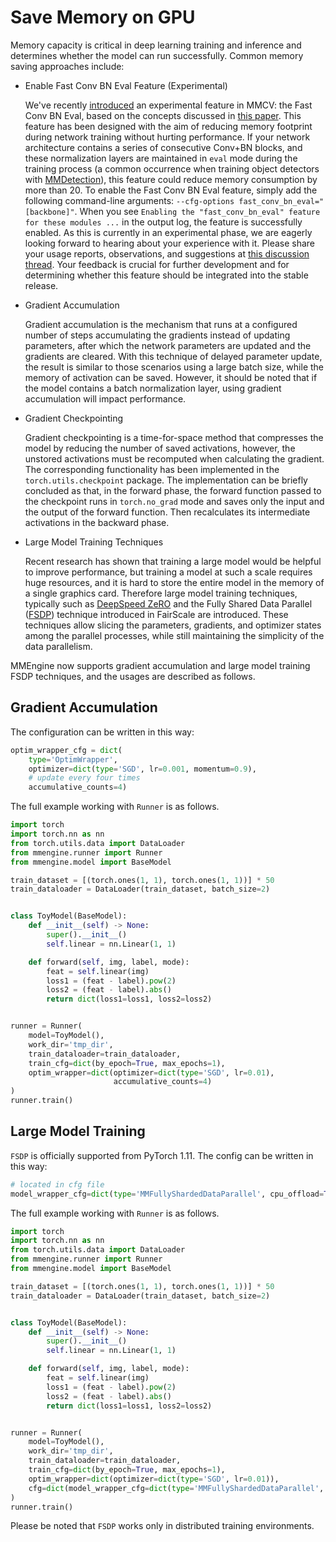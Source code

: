 # Save Memory on GPU

Memory capacity is critical in deep learning training and inference and determines whether the model can run successfully. Common memory saving approaches include:

- Enable Fast Conv BN Eval Feature (Experimental)

  We've recently [introduced](https://github.com/open-mmlab/mmcv/pull/2807) an experimental feature in MMCV: the Fast Conv BN Eval, based on the concepts discussed in [this paper](https://arxiv.org/abs/2305.11624). This feature has been designed with the aim of reducing memory footprint during network training without hurting performance. If your network architecture contains a series of consecutive Conv+BN blocks, and these normalization layers are maintained in `eval` mode during the training process (a common occurrence when training object detectors with [MMDetection](https://github.com/open-mmlab/mmdetection)), this feature could reduce memory consumption by more than $20%$. To enable the Fast Conv BN Eval feature, simply add the following command-line arguments: `--cfg-options fast_conv_bn_eval="[backbone]"`. When you see `Enabling the "fast_conv_bn_eval" feature for these modules ...` in the output log, the feature is successfully enabled. As this is currently in an experimental phase, we are eagerly looking forward to hearing about your experience with it. Please share your usage reports, observations, and suggestions at [this discussion thread](https://github.com/open-mmlab/mmcv/discussions/2841). Your feedback is crucial for further development and for determining whether this feature should be integrated into the stable release.

- Gradient Accumulation

  Gradient accumulation is the mechanism that runs at a configured number of steps accumulating the gradients instead of updating parameters, after which the network parameters are updated and the gradients are cleared. With this technique of delayed parameter update, the result is similar to those scenarios using a large batch size, while the memory of activation can be saved. However, it should be noted that if the model contains a batch normalization layer, using gradient accumulation will impact performance.

- Gradient Checkpointing

  Gradient checkpointing is a time-for-space method that compresses the model by reducing the number of saved activations, however, the unstored activations must be recomputed when calculating the gradient. The corresponding functionality has been implemented in the `torch.utils.checkpoint` package. The implementation can be briefly concluded as that, in the forward phase, the forward function passed to the checkpoint runs in `torch.no_grad` mode and saves only the input and the output of the forward function. Then recalculates its intermediate activations in the backward phase.

- Large Model Training Techniques

  Recent research has shown that training a large model would be helpful to improve performance, but training a model at such a scale requires huge resources, and it is hard to store the entire model in the memory of a single graphics card. Therefore large model training techniques, typically such as [DeepSpeed ZeRO](https://www.deepspeed.ai/tutorials/zero/#zero-overview) and the Fully Shared Data Parallel ([FSDP](https://pytorch.org/blog/introducing-pytorch-fully-sharded-data-parallel-api/)) technique introduced in FairScale are introduced. These techniques allow slicing the parameters, gradients, and optimizer states among the parallel processes, while still maintaining the simplicity of the data parallelism.

MMEngine now supports gradient accumulation and large model training FSDP techniques, and the usages are described as follows.

## Gradient Accumulation

The configuration can be written in this way:

```python
optim_wrapper_cfg = dict(
    type='OptimWrapper',
    optimizer=dict(type='SGD', lr=0.001, momentum=0.9),
    # update every four times
    accumulative_counts=4)
```

The full example working with `Runner` is as follows.

```python
import torch
import torch.nn as nn
from torch.utils.data import DataLoader
from mmengine.runner import Runner
from mmengine.model import BaseModel

train_dataset = [(torch.ones(1, 1), torch.ones(1, 1))] * 50
train_dataloader = DataLoader(train_dataset, batch_size=2)


class ToyModel(BaseModel):
    def __init__(self) -> None:
        super().__init__()
        self.linear = nn.Linear(1, 1)

    def forward(self, img, label, mode):
        feat = self.linear(img)
        loss1 = (feat - label).pow(2)
        loss2 = (feat - label).abs()
        return dict(loss1=loss1, loss2=loss2)


runner = Runner(
    model=ToyModel(),
    work_dir='tmp_dir',
    train_dataloader=train_dataloader,
    train_cfg=dict(by_epoch=True, max_epochs=1),
    optim_wrapper=dict(optimizer=dict(type='SGD', lr=0.01),
                       accumulative_counts=4)
)
runner.train()
```

## Large Model Training

`FSDP` is officially supported from PyTorch 1.11. The config can be written in this way:

```python
# located in cfg file
model_wrapper_cfg=dict(type='MMFullyShardedDataParallel', cpu_offload=True)
```

The full example working with `Runner` is as follows.

```python
import torch
import torch.nn as nn
from torch.utils.data import DataLoader
from mmengine.runner import Runner
from mmengine.model import BaseModel

train_dataset = [(torch.ones(1, 1), torch.ones(1, 1))] * 50
train_dataloader = DataLoader(train_dataset, batch_size=2)


class ToyModel(BaseModel):
    def __init__(self) -> None:
        super().__init__()
        self.linear = nn.Linear(1, 1)

    def forward(self, img, label, mode):
        feat = self.linear(img)
        loss1 = (feat - label).pow(2)
        loss2 = (feat - label).abs()
        return dict(loss1=loss1, loss2=loss2)


runner = Runner(
    model=ToyModel(),
    work_dir='tmp_dir',
    train_dataloader=train_dataloader,
    train_cfg=dict(by_epoch=True, max_epochs=1),
    optim_wrapper=dict(optimizer=dict(type='SGD', lr=0.01)),
    cfg=dict(model_wrapper_cfg=dict(type='MMFullyShardedDataParallel', cpu_offload=True))
)
runner.train()
```

Please be noted that `FSDP` works only in distributed training environments.
